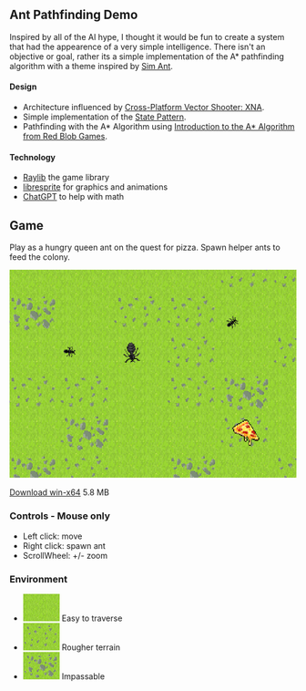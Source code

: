 ## Ant Pathfinding Demo
Inspired by all of the AI hype, I thought it would be fun to create a system that had the appearence of a very simple intelligence. 
There isn't an objective or goal, rather its a simple implementation of the A* pathfinding algorithm with a theme inspired by [Sim Ant](https://en.wikipedia.org/wiki/SimAnt).

#### Design
* Architecture influenced by [Cross-Platform Vector Shooter: XNA](https://gamedevelopment.tutsplus.com/series/cross-platform-vector-shooter-xna--gamedev-10559).
* Simple implementation of the [State Pattern](https://en.wikipedia.org/wiki/State_pattern).
* Pathfinding with the A* Algorithm using [Introduction to the A* Algorithm from Red Blob Games](https://www.redblobgames.com/pathfinding/a-star/introduction.html).

#### Technology
* [Raylib](https://github.com/raysan5/raylib) the game library 
* [libresprite](https://libresprite.github.io/#!/) for graphics and animations
* [ChatGPT](https://chat.openai.com/) to help with math


## Game
Play as a hungry queen ant on the quest for pizza. Spawn helper ants to feed the colony.

![Queen ant with pizza](Assets/screenshot.png)

[Download win-x64](https://drive.google.com/file/d/1sPcffGf4f_4KQEgbnXgVjRreQyzWIBvq/view?usp=sharing) 5.8 MB

### Controls - Mouse only
* Left click: move
* Right click: spawn ant
* ScrollWheel: +/- zoom

### Environment 
* ![Grass](Assets/grass.png) Easy to traverse  
* ![Rocky](Assets/rocky.png) Rougher terrain
* ![Impassable](Assets/impassable.png) Impassable
